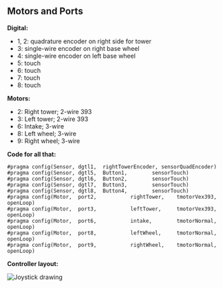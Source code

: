 ## Motors and Ports

**Digital:**

* 1, 2: quadrature encoder on right side for tower
* 3: single-wire encoder on right base wheel
* 4: single-wire encoder on left base wheel
* 5: touch
* 6: touch
* 7: touch
* 8: touch
	
**Motors:**

* 2: Right tower; 2-wire 393
* 3: Left tower; 2-wire 393
* 6: Intake; 3-wire
* 8: Left wheel; 3-wire
* 9: Right wheel; 3-wire

**Code for all that:**

```
#pragma config(Sensor, dgtl1,  rightTowerEncoder, sensorQuadEncoder)
#pragma config(Sensor, dgtl5,  Button1,        sensorTouch)
#pragma config(Sensor, dgtl6,  Button2,        sensorTouch)
#pragma config(Sensor, dgtl7,  Button3,        sensorTouch)
#pragma config(Sensor, dgtl8,  Button4,        sensorTouch)
#pragma config(Motor,  port2,           rightTower,    tmotorVex393, openLoop)
#pragma config(Motor,  port3,           leftTower,     tmotorVex393, openLoop)
#pragma config(Motor,  port6,           intake,        tmotorNormal, openLoop)
#pragma config(Motor,  port8,           leftWheel,     tmotorNormal, openLoop)
#pragma config(Motor,  port9,           rightWheel,    tmotorNormal, openLoop)
```

**Controller layout:**

![Joystick drawing](http://i.imgur.com/i3MZM.jpg?1)